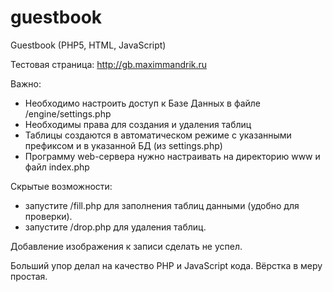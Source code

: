 # guestbook
Guestbook (PHP5, HTML, JavaScript)

Тестовая страница: http://gb.maximmandrik.ru

Важно:
- Необходимо настроить доступ к Базе Данных в файле /engine/settings.php
- Необходимы права для создания и удаления таблиц
- Таблицы создаются в автоматическом режиме с указанными префиксом и в указанной БД (из settings.php)
- Программу web-сервера нужно настраивать на директорию www и файл index.php

Скрытые возможности:
- запустите /fill.php для заполнения таблиц данными (удобно для проверки).
- запустите /drop.php для удаления таблиц.

Добавление изображения к записи сделать не успел.

Больший упор делал на качество PHP и JavaScript кода.
Вёрстка в меру простая.
